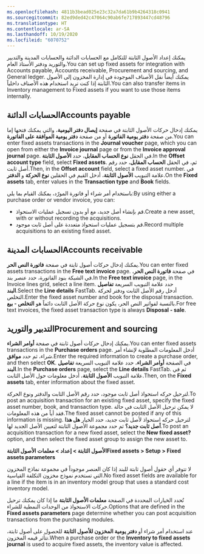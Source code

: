 ```yaml
---
ms.openlocfilehash: 4811b3bead025e23c32a7da61b9b4264318c0941
ms.sourcegitcommit: 82ed9ded42c47064c90ab6fe717893447cd48796
ms.translationtype: HT
ms.contentlocale: ar-SA
ms.lasthandoff: 10/19/2020
ms.locfileid: "6070752"
---
```

<span data-ttu-id="2ebdc-101">يمكنك إعداد الأصول الثابتة للتكامل مع الحسابات الدائنة والحسابات المدينة والتدبير والتوريد ودفتر الأستاذ العام.</span><span class="sxs-lookup"><span data-stu-id="2ebdc-101">You can set up fixed assets for integration with Accounts payable, Accounts receivable, Procurement and sourcing, and General ledger.</span></span> <span data-ttu-id="2ebdc-102">يمكنك أيضاً نقل الأصناف الموجودة في إدارة المخزون إلى الأصول الثابتة إذا كنت تريد استخدام هذه الأصناف داخلياً.</span><span class="sxs-lookup"><span data-stu-id="2ebdc-102">You can also transfer items in Inventory management to Fixed assets if you want to use those items internally.</span></span>

## <a name="accounts-payable"></a><span data-ttu-id="2ebdc-103">الحسابات الدائنة</span><span class="sxs-lookup"><span data-stu-id="2ebdc-103">Accounts payable</span></span>

<span data-ttu-id="2ebdc-104">يمكنك إدخال حركات الأصول الثابتة في صفحة **إيصال دفتر اليومية**، والتي يمكنك فتحها إما من صفحة **دفتر يومية الفاتورة** أو من صفحة **دفتر يومية الموافقة على الفاتورة**.</span><span class="sxs-lookup"><span data-stu-id="2ebdc-104">You can enter fixed assets transactions in the **Journal voucher** page, which you can open from either the **Invoice journal** page or from the **Invoice approval journal** page.</span></span> <span data-ttu-id="2ebdc-105">في الحقل **نوع الحساب المقابل**، حدد **الأصول الثابتة**.</span><span class="sxs-lookup"><span data-stu-id="2ebdc-105">In the **Offset account type** field, select **Fixed assets**.</span></span> <span data-ttu-id="2ebdc-106">ثم، في الحقل **الحساب المقابل**، حدد رقم أصل ثابت.</span><span class="sxs-lookup"><span data-stu-id="2ebdc-106">Then, in the **Offset account** field, select a fixed asset number.</span></span> <span data-ttu-id="2ebdc-107">في علامة التبويب **الأصول الثابتة**، أدخل القيم في الحقلين **نوع الحركة** و **الدفتر**.</span><span class="sxs-lookup"><span data-stu-id="2ebdc-107">On the **Fixed assets** tab, enter values in the **Transaction type** and **Book** fields.</span></span>

<span data-ttu-id="2ebdc-108">باستخدام أمر شراء أو فاتورة المورّد، يمكنك القيام بما يلي:</span><span class="sxs-lookup"><span data-stu-id="2ebdc-108">By using either a purchase order or vendor invoice, you can:</span></span>

-   <span data-ttu-id="2ebdc-109">قم بإنشاء أصل جديد، مع أو بدون تسجيل عمليات الاستحواذ.</span><span class="sxs-lookup"><span data-stu-id="2ebdc-109">Create a new asset, with or without recording the acquisitions.</span></span>
-   <span data-ttu-id="2ebdc-110">قم بتسجيل عمليات استحواذ متعددة على أصل ثابت موجود.</span><span class="sxs-lookup"><span data-stu-id="2ebdc-110">Record multiple acquisitions to an existing fixed asset.</span></span>

## <a name="accounts-receivable"></a><span data-ttu-id="2ebdc-111">الحسابات المدينة</span><span class="sxs-lookup"><span data-stu-id="2ebdc-111">Accounts receivable</span></span>

<span data-ttu-id="2ebdc-112">يمكنك إدخال حركات أصول ثابتة في صفحة **فاتورة النص الحر‬**.</span><span class="sxs-lookup"><span data-stu-id="2ebdc-112">You can enter fixed assets transactions in the **Free text invoice** page.</span></span> <span data-ttu-id="2ebdc-113">في صفحة **فاتورة النص الحر**‬، في الشبكة بنود الفاتورة، حدد عنصر بند.</span><span class="sxs-lookup"><span data-stu-id="2ebdc-113">In the **Free text invoice** page, in the Invoice lines grid, select a line item.</span></span> <span data-ttu-id="2ebdc-114">حدد علامة التبويب السريعة **تفاصيل البند**.</span><span class="sxs-lookup"><span data-stu-id="2ebdc-114">Select the **Line details** FastTab.</span></span> <span data-ttu-id="2ebdc-115">أدخل رقم الأصل الثابت ودفتر لحركة التخلص.</span><span class="sxs-lookup"><span data-stu-id="2ebdc-115">Enter the fixed asset number and book for the disposal transaction.</span></span> <span data-ttu-id="2ebdc-116">بالنسبة لفواتير النص الحر، يكون نوع حركة الأصل الثابت دائماً هو **التخلص - بيع**.</span><span class="sxs-lookup"><span data-stu-id="2ebdc-116">For free text invoices, the fixed asset transaction type is always **Disposal - sale**.</span></span>

## <a name="procurement-and-sourcing"></a><span data-ttu-id="2ebdc-117">التدبير والتوريد</span><span class="sxs-lookup"><span data-stu-id="2ebdc-117">Procurement and sourcing</span></span>

<span data-ttu-id="2ebdc-118">يمكنك إدخال حركات أصول ثابتة في صفحة **‏‫أوامر الشراء‬‬**.</span><span class="sxs-lookup"><span data-stu-id="2ebdc-118">You can enter fixed assets transactions in the **Purchase orders** page.</span></span>
<span data-ttu-id="2ebdc-119">أدخل المعلومات المطلوبة لإنشاء أمر شراء، ثم حدد **موافق**.</span><span class="sxs-lookup"><span data-stu-id="2ebdc-119">Enter the required information to create a purchase order, and then select **OK**.</span></span> <span data-ttu-id="2ebdc-120">في الصفحة **أوامر الشراء**، حدد علامة التبويب السريعة **تفاصيل البند**.</span><span class="sxs-lookup"><span data-stu-id="2ebdc-120">In the **Purchase orders** page, select the **Line details** FastTab.</span></span> <span data-ttu-id="2ebdc-121">ثم في علامة التبويب **الأصول الثابتة**، أدخل معلومات حول الأصل الثابت.</span><span class="sxs-lookup"><span data-stu-id="2ebdc-121">Then, on the **Fixed assets** tab, enter information about the fixed asset.</span></span>

<span data-ttu-id="2ebdc-122">لترحيل حركه استحواذ أصل ثابت موجود، حدد رقم الأصل الثابت والدفتر ونوع الحركة.</span><span class="sxs-lookup"><span data-stu-id="2ebdc-122">To post an acquisition transaction for an existing fixed asset, specify the fixed asset number, book, and transaction type.</span></span> <span data-ttu-id="2ebdc-123">لا يمكن ترحيل الأصل الثابت في حالة فقد أياً من هذه المعلومات.</span><span class="sxs-lookup"><span data-stu-id="2ebdc-123">The fixed asset cannot be posted if any of this information is missing.</span></span> <span data-ttu-id="2ebdc-124">لترحيل حركه استحواذ لأصل ثابت جديد، حدد الخيار **هل هذا أصل ثابت جديد؟** ثم حدد مجموعة الأصول الثابتة لتعيين الأصل الجديد لها.</span><span class="sxs-lookup"><span data-stu-id="2ebdc-124">To post an acquisition transaction for a new fixed asset, select the **New fixed asset?** option, and then select the fixed asset group to assign the new asset to.</span></span>

<span data-ttu-id="2ebdc-125">**الأصول الثابتة > إعداد > معلمات الأصول الثابتة**</span><span class="sxs-lookup"><span data-stu-id="2ebdc-125">**Fixed assets > Setup > Fixed assets parameters**</span></span>

<span data-ttu-id="2ebdc-126">لا تتوفر أي حقول أصول ثابتة للبند إذا كان العنصر موجوداً في مجموعة نماذج المخزون التي تستخدم نموذج مخزون التكلفة القياسية.</span><span class="sxs-lookup"><span data-stu-id="2ebdc-126">No fixed asset fields are available for a line if the item is in an inventory model group that uses a standard cost inventory model.</span></span>

<span data-ttu-id="2ebdc-127">تُحدد الخيارات المحددة في الصفحة **معلمات الأصول الثابتة** ما إذا كان يمكنك ترحيل حركات الاستحواذ من الوحدات النمطية للشراء.</span><span class="sxs-lookup"><span data-stu-id="2ebdc-127">Options that are defined in the **Fixed assets parameters** page determine whether you can post acquisition transactions from the purchasing modules.</span></span>

<span data-ttu-id="2ebdc-128">عند استخدام أمر شراء أو **دفتر يومية المخزون للأصول الثابتة** للحصول على أصول ثابتة، تتأثر قيمه المخزون.</span><span class="sxs-lookup"><span data-stu-id="2ebdc-128">When a purchase order or the **Inventory to fixed assets journal** is used to acquire fixed assets, the inventory value is affected.</span></span>
